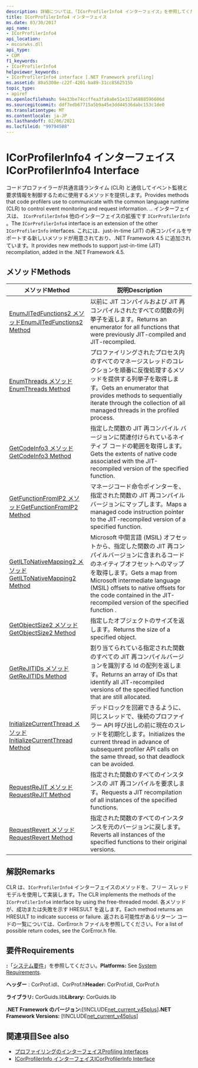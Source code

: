```yaml
---
description: 詳細については、「ICorProfilerInfo4 インターフェイス」を参照してください。
title: ICorProfilerInfo4 インターフェイス
ms.date: 03/30/2017
api_name:
- ICorProfilerInfo4
api_location:
- mscorwks.dll
api_type:
- COM
f1_keywords:
- ICorProfilerInfo4
helpviewer_keywords:
- ICorProfilerInfo4 interface [.NET Framework profiling]
ms.assetid: 80a5308e-c22f-4201-ba89-31cc8562515b
topic_type:
- apiref
ms.openlocfilehash: 94e33be74ccffea3fa9a0e51e317a6888596606d
ms.sourcegitcommit: ddf7edb67715a5b9a45e3dd44536dabc153c1de0
ms.translationtype: MT
ms.contentlocale: ja-JP
ms.lasthandoff: 02/06/2021
ms.locfileid: "99794508"
---
```

# <a name="icorprofilerinfo4-interface"></a><span data-ttu-id="28b0f-103">ICorProfilerInfo4 インターフェイス</span><span class="sxs-lookup"><span data-stu-id="28b0f-103">ICorProfilerInfo4 Interface</span></span>

<span data-ttu-id="28b0f-104">コードプロファイラーが共通言語ランタイム (CLR) と通信してイベント監視と要求情報を制御するために使用するメソッドを提供します。</span><span class="sxs-lookup"><span data-stu-id="28b0f-104">Provides methods that code profilers use to communicate with the common language runtime (CLR) to control event monitoring and request information.</span></span> <span data-ttu-id="28b0f-105">.</span><span class="sxs-lookup"><span data-stu-id="28b0f-105">.</span></span> <span data-ttu-id="28b0f-106">インターフェイスは、 `ICorProfilerInfo4` 他のインターフェイスの拡張です `ICorProfilerInfo` 。</span><span class="sxs-lookup"><span data-stu-id="28b0f-106">The `ICorProfilerInfo4` interface is an extension of the other `ICorProfilerInfo` interfaces.</span></span> <span data-ttu-id="28b0f-107">これには、just-in-time (JIT) の再コンパイルをサポートする新しいメソッドが用意されており、.NET Framework 4.5 に追加されています。</span><span class="sxs-lookup"><span data-stu-id="28b0f-107">It provides new methods to support just-in-time (JIT) recompilation, added in the .NET Framework 4.5.</span></span>  
  
## <a name="methods"></a><span data-ttu-id="28b0f-108">メソッド</span><span class="sxs-lookup"><span data-stu-id="28b0f-108">Methods</span></span>  
  
|<span data-ttu-id="28b0f-109">メソッド</span><span class="sxs-lookup"><span data-stu-id="28b0f-109">Method</span></span>|<span data-ttu-id="28b0f-110">説明</span><span class="sxs-lookup"><span data-stu-id="28b0f-110">Description</span></span>|  
|------------|-----------------|  
|[<span data-ttu-id="28b0f-111">EnumJITedFunctions2 メソッド</span><span class="sxs-lookup"><span data-stu-id="28b0f-111">EnumJITedFunctions2 Method</span></span>](icorprofilerinfo4-enumjitedfunctions2-method.md)|<span data-ttu-id="28b0f-112">以前に JIT コンパイルおよび JIT 再コンパイルされたすべての関数の列挙子を返します。</span><span class="sxs-lookup"><span data-stu-id="28b0f-112">Returns an enumerator for all functions that were previously JIT-compiled and JIT-recompiled.</span></span>|  
|[<span data-ttu-id="28b0f-113">EnumThreads メソッド</span><span class="sxs-lookup"><span data-stu-id="28b0f-113">EnumThreads Method</span></span>](icorprofilerinfo4-enumthreads-method.md)|<span data-ttu-id="28b0f-114">プロファイリングされたプロセス内のすべてのマネージスレッドのコレクションを順番に反復処理するメソッドを提供する列挙子を取得します。</span><span class="sxs-lookup"><span data-stu-id="28b0f-114">Gets an enumerator that provides methods to sequentially iterate through the collection of all managed threads in the profiled process.</span></span>|  
|[<span data-ttu-id="28b0f-115">GetCodeInfo3 メソッド</span><span class="sxs-lookup"><span data-stu-id="28b0f-115">GetCodeInfo3 Method</span></span>](icorprofilerinfo4-getcodeinfo3-method.md)|<span data-ttu-id="28b0f-116">指定した関数の JIT 再コンパイル バージョンに関連付けられているネイティブ コードの範囲を取得します。</span><span class="sxs-lookup"><span data-stu-id="28b0f-116">Gets the extents of native code associated with the JIT-recompiled version of the specified function.</span></span>|  
|[<span data-ttu-id="28b0f-117">GetFunctionFromIP2 メソッド</span><span class="sxs-lookup"><span data-stu-id="28b0f-117">GetFunctionFromIP2 Method</span></span>](icorprofilerinfo4-getfunctionfromip2-method.md)|<span data-ttu-id="28b0f-118">マネージコード命令ポインターを、指定された関数の JIT 再コンパイルバージョンにマップします。</span><span class="sxs-lookup"><span data-stu-id="28b0f-118">Maps a managed code instruction pointer to the JIT-recompiled version of a specified function.</span></span>|  
|[<span data-ttu-id="28b0f-119">GetILToNativeMapping2 メソッド</span><span class="sxs-lookup"><span data-stu-id="28b0f-119">GetILToNativeMapping2 Method</span></span>](icorprofilerinfo4-getiltonativemapping2-method.md)|<span data-ttu-id="28b0f-120">Microsoft 中間言語 (MSIL) オフセットから、指定した関数の JIT 再コンパイルバージョンに含まれるコードのネイティブオフセットへのマップを取得します。</span><span class="sxs-lookup"><span data-stu-id="28b0f-120">Gets a map from Microsoft intermediate language (MSIL) offsets to native offsets for the code contained in the JIT-recompiled version of the specified function .</span></span>|  
|[<span data-ttu-id="28b0f-121">GetObjectSize2 メソッド</span><span class="sxs-lookup"><span data-stu-id="28b0f-121">GetObjectSize2 Method</span></span>](icorprofilerinfo4-getobjectsize2-method.md)|<span data-ttu-id="28b0f-122">指定したオブジェクトのサイズを返します。</span><span class="sxs-lookup"><span data-stu-id="28b0f-122">Returns the size of a specified object.</span></span>|  
|[<span data-ttu-id="28b0f-123">GetReJITIDs メソッド</span><span class="sxs-lookup"><span data-stu-id="28b0f-123">GetReJITIDs Method</span></span>](icorprofilerinfo4-getrejitids-method.md)|<span data-ttu-id="28b0f-124">割り当てられている指定された関数のすべての JIT 再コンパイルバージョンを識別する Id の配列を返します。</span><span class="sxs-lookup"><span data-stu-id="28b0f-124">Returns an array of IDs that identify all JIT-recompiled versions of the specified function that are still allocated.</span></span>|  
|[<span data-ttu-id="28b0f-125">InitializeCurrentThread メソッド</span><span class="sxs-lookup"><span data-stu-id="28b0f-125">InitializeCurrentThread Method</span></span>](icorprofilerinfo4-initializecurrentthread-method.md)|<span data-ttu-id="28b0f-126">デッドロックを回避できるように、同じスレッドで、後続のプロファイラー API 呼び出しの前に現在のスレッドを初期化します。</span><span class="sxs-lookup"><span data-stu-id="28b0f-126">Initializes the current thread in advance of subsequent profiler API calls on the same thread, so that deadlock can be avoided.</span></span>|  
|[<span data-ttu-id="28b0f-127">RequestReJIT メソッド</span><span class="sxs-lookup"><span data-stu-id="28b0f-127">RequestReJIT Method</span></span>](icorprofilerinfo4-requestrejit-method.md)|<span data-ttu-id="28b0f-128">指定された関数のすべてのインスタンスの JIT 再コンパイルを要求します。</span><span class="sxs-lookup"><span data-stu-id="28b0f-128">Requests a JIT recompilation of all instances of the specified functions.</span></span>|  
|[<span data-ttu-id="28b0f-129">RequestRevert メソッド</span><span class="sxs-lookup"><span data-stu-id="28b0f-129">RequestRevert Method</span></span>](icorprofilerinfo4-requestrevert-method.md)|<span data-ttu-id="28b0f-130">指定された関数のすべてのインスタンスを元のバージョンに戻します。</span><span class="sxs-lookup"><span data-stu-id="28b0f-130">Reverts all instances of the specified functions to their original versions.</span></span>|  
  
## <a name="remarks"></a><span data-ttu-id="28b0f-131">解説</span><span class="sxs-lookup"><span data-stu-id="28b0f-131">Remarks</span></span>  

 <span data-ttu-id="28b0f-132">CLR は、`ICorProfilerInfo4` インターフェイスのメソッドを、フリー スレッド モデルを使用して実装します。</span><span class="sxs-lookup"><span data-stu-id="28b0f-132">The CLR implements the methods of the `ICorProfilerInfo4` interface by using the free-threaded model.</span></span> <span data-ttu-id="28b0f-133">各メソッドが、成功または失敗を示す HRESULT を返します。</span><span class="sxs-lookup"><span data-stu-id="28b0f-133">Each method returns an HRESULT to indicate success or failure.</span></span> <span data-ttu-id="28b0f-134">返される可能性があるリターン コードの一覧については、CorError.h ファイルを参照してください。</span><span class="sxs-lookup"><span data-stu-id="28b0f-134">For a list of possible return codes, see the CorError.h file.</span></span>  
  
## <a name="requirements"></a><span data-ttu-id="28b0f-135">要件</span><span class="sxs-lookup"><span data-stu-id="28b0f-135">Requirements</span></span>  

 <span data-ttu-id="28b0f-136">**:**「[システム要件](../../get-started/system-requirements.md)」を参照してください。</span><span class="sxs-lookup"><span data-stu-id="28b0f-136">**Platforms:** See [System Requirements](../../get-started/system-requirements.md).</span></span>  
  
 <span data-ttu-id="28b0f-137">**ヘッダー** : CorProf.idl、CorProf.h</span><span class="sxs-lookup"><span data-stu-id="28b0f-137">**Header:** CorProf.idl, CorProf.h</span></span>  
  
 <span data-ttu-id="28b0f-138">**ライブラリ:** CorGuids.lib</span><span class="sxs-lookup"><span data-stu-id="28b0f-138">**Library:** CorGuids.lib</span></span>  
  
 <span data-ttu-id="28b0f-139">**.NET Framework のバージョン:**[!INCLUDE[net_current_v45plus](../../../../includes/net-current-v45plus-md.md)]</span><span class="sxs-lookup"><span data-stu-id="28b0f-139">**.NET Framework Versions:** [!INCLUDE[net_current_v45plus](../../../../includes/net-current-v45plus-md.md)]</span></span>  
  
## <a name="see-also"></a><span data-ttu-id="28b0f-140">関連項目</span><span class="sxs-lookup"><span data-stu-id="28b0f-140">See also</span></span>

- [<span data-ttu-id="28b0f-141">プロファイリングのインターフェイス</span><span class="sxs-lookup"><span data-stu-id="28b0f-141">Profiling Interfaces</span></span>](profiling-interfaces.md)
- [<span data-ttu-id="28b0f-142">ICorProfilerInfo インターフェイス</span><span class="sxs-lookup"><span data-stu-id="28b0f-142">ICorProfilerInfo Interface</span></span>](icorprofilerinfo-interface.md)
